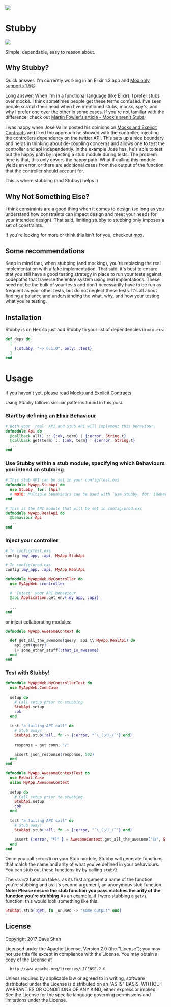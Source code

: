 ![](https://travis-ci.org/daveshah/stubby.svg?branch=master)

# Stubby
![](https://upload.wikimedia.org/wikipedia/commons/4/44/Sergeant_Stubby.jpg)

Simple, dependable, easy to reason about.

## Why Stubby?
Quick answer: I'm currently working in an Elixir 1.3 app and [Mox only supports 1.5](https://github.com/plataformatec/mox/issues/25)😆  

Long answer: When I'm in a functional language (like Elixir), I prefer stubs over mocks. 
I think sometimes people get these terms confused. I've seen people scratch their head when I've mentioned stubs, mocks, spy's, and why I prefer one over the other in some cases. If you're not familiar with the difference, check out [Martin Fowler's article - Mock's aren't Stubs](https://martinfowler.com/articles/mocksArentStubs.html)

I was happy when José Valim posted his opinions on [Mocks and Explicit Contracts](http://blog.plataformatec.com.br/2015/10/mocks-and-explicit-contracts/) and liked the approach he showed with the controller, injecting the controllers dependency on the twitter API. This sets up a nice boundary and helps in thinking about de-coupling concerns and allows one to test the controller and api independently. In the example José has, he's able to test out the happy path by injecting a stub module during tests. The problem here is that, this only covers the happy path. What if calling this module yields an error, or there are additional cases from the output of the function that the controller should account for.

This is where stubbing (and Stubby) helps :)

## Why Not Something Else?
I think constraints are a good thing when it comes to design (so long as you understand how constraints can impact design and meet your needs for your intended design). That said, limiting stubby to stubbing only imposes a set of constraints.  

If you're looking for more or think this isn't for you, checkout [mox](https://github.com/plataformatec/mox).

## Some recommendations
Keep in mind that, when stubbing (and mocking), you're replacing the real implementation with a fake implementation. That said, it's best to ensure that you still have a good testing strategy in place to run your tests against codepaths that traverse the entire system using real implentations. These need not be the bulk of your tests and don't necessarilly have to be run as frequent as your other tests, but do not neglect these tests.
It's all about finding a balance and understanding the what, why, and how your testing what you're testing.

## Installation

Stubby is on Hex so just add Stubby to your list of dependencies in `mix.exs`:

```elixir
def deps do
  [
    {:stubby, "~> 0.1.0", only: :test}
  ]
end
```

# Usage
If you haven't yet, please read [Mocks and Explicit Contracts](http://blog.plataformatec.com.br/2015/10/mocks-and-explicit-contracts/)

Using Stubby follows similiar patterns found in this post.

### Start by defining an [Elixir Behaviour](https://elixir-lang.org/getting-started/typespecs-and-behaviours.html)
```elixir
# Both your 'real' API and Stub API will implement this behaviour.
defmodule Api do
  @callback all() :: {:ok, term} | {:error, String.t}
  @callback get(term) :: {:ok, term} | {:error, String.t}
  ...
end
```

### Use Stubby within a stub module, specifying which Behaviours you intend on stubbing
```elixir
# This stub API can be set in your config/test.exs
defmodule MyApp.StubApi do
  use Stubby, for: [Api] 
  # NOTE: Multiple behaviours can be used with `use Stubby, for: [Behaviour1, Behaviour2, ...]`
end

# This is the API module that will be set in config/prod.exs
defmodule MyApp.RealApi do
  @behaviour Api
  ...
end
```

### Inject your controller
```elixir
# In config/test.exs
config :my_app, :api, MyApp.StubApi

# In config/prod.exs
config :my_app, :api, MyApp.RealApi

```

```elixir
defmodule MyAppWeb.MyController do
  use MyAppWeb :controller
  
  # 'Inject' your API behaviour 
  @api Application.get_env(:my_app, :api)
  
  ...
end
```

or inject collaborating modules:

```elixir
defmodule MyApp.AwesomeContext do

  def get_all_the_awesome(query, api \\ MyApp.RealApi) do
    api.get(query)
    |> some_other_stuff(:that_is_awesome)
  end
end
```

### Test with Stubby!
```elixir
defmodule MyAppWeb.MyControllerTest do
  use MyAppWeb.ConnCase
  
  setup do
    # Call setup prior to stubbing
    StubApi.setup
    :ok
  end
  
  test "a failing API call" do
    # Stub away!
    StubApi.stub(:all, fn -> {:error, "¯\_(ツ)_/¯"} end)
    
    response = get conn, "/"
    
    assert json_response(response, 502)
  end
end

```

```elixir
defmodule MyApp.AwesomeContextTest do
  use ExUnit.Case
  alias MyApp.AwesomeContext
  
  setup do
    # Call setup prior to stubbing
    StubApi.setup
    :ok
  end
  
  test "a failing API call" do
    # Stub away!
    StubApi.stub(:all, fn -> {:error, "¯\_(ツ)_/¯"} end)
    
    assert {:error, "👎" } = AwesomeContext.get_all_the_awesome("👍", StubApi)
  end
end 
```
Once you call `setup/0` on your Stub module, Stubby will generate functions that match the name and arity of what you've defined in your behaviours. You can stub out these functions by by calling `stub/2`.

The `stub/2` function takes, as its first argument a name of the function you're stubbing and as it's second argument, an anonymous stub function. 
**Note: Please ensure the stub function you pass matches the arity of the function you're stubbing**
As an example, if I were stubbing a `get/1` function, this would look something like this:
```elixir
StubApi.stub(:get, fn _unused -> "some output" end)
```


## License
Copyright 2017 Dave Shah

  Licensed under the Apache License, Version 2.0 (the "License");
  you may not use this file except in compliance with the License.
  You may obtain a copy of the License at

      http://www.apache.org/licenses/LICENSE-2.0

  Unless required by applicable law or agreed to in writing, software
  distributed under the License is distributed on an "AS IS" BASIS,
  WITHOUT WARRANTIES OR CONDITIONS OF ANY KIND, either express or implied.
  See the License for the specific language governing permissions and
  limitations under the License.



